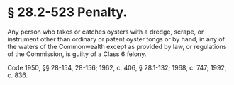# § 28.2-523 Penalty.

<p>Any person who takes or catches oysters with a dredge, scrape, or instrument other than ordinary or patent oyster tongs or by hand, in any of the waters of the Commonwealth except as provided by law, or regulations of the Commission, is guilty of a Class 6 felony.</p><p>Code 1950, §§ 28-154, 28-156; 1962, c. 406, § 28.1-132; 1968, c. 747; 1992, c. 836.</p>